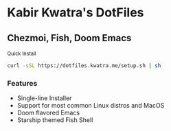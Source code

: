 # Kabir Kwatra's DotFiles

## Chezmoi, Fish, Doom Emacs

<small>Quick Install</small>

``` sh
curl -sSL https://dotfiles.kwatra.me/setup.sh | sh
```

### Features
- Single-line Installer
- Support for most common Linux distros and MacOS
- Doom flavored Emacs
- Starship themed Fish Shell
